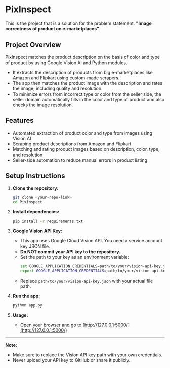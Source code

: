 # PixInspect

This is the project that is a solution for the problem statement: **"Image correctness of product on e-marketplaces"**.

## Project Overview

PixInspect matches the product description on the basis of color and type of product by using Google Vision AI and Python modules.

- It extracts the description of products from big e-marketplaces like Amazon and Flipkart using custom-made scrapers.
- The app then matches the product image with the description and rates the image, including quality and resolution.
- To minimize errors from incorrect type or color from the seller side, the seller domain automatically fills in the color and type of product and also checks the image resolution.

## Features
- Automated extraction of product color and type from images using Vision AI
- Scraping product descriptions from Amazon and Flipkart
- Matching and rating product images based on description, color, type, and resolution
- Seller-side automation to reduce manual errors in product listing

## Setup Instructions

1. **Clone the repository:**
   ```bash
   git clone <your-repo-link>
   cd PixInspect
   ```

2. **Install dependencies:**
   ```bash
   pip install -r requirements.txt
   ```

3. **Google Vision API Key:**
   - This app uses Google Cloud Vision API. You need a service account key JSON file.
   - **Do NOT commit your API key to the repository.**
   - Set the path to your key as an environment variable:
     ```bash
     set GOOGLE_APPLICATION_CREDENTIALS=path/to/your/vision-api-key.json  # On Windows
     export GOOGLE_APPLICATION_CREDENTIALS=path/to/your/vision-api-key.json  # On Mac/Linux
     ```
   - Replace `path/to/your/vision-api-key.json` with your actual file path.

4. **Run the app:**
   ```bash
   python app.py
   ```

5. **Usage:**
   - Open your browser and go to [http://127.0.0.1:5000/](http://127.0.0.1:5000/)

---

**Note:**
- Make sure to replace the Vision API key path with your own credentials.
- Never upload your API key to GitHub or share it publicly. 
